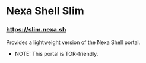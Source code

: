 # Nexa Shell Slim

### https://slim.nexa.sh

Provides a lightweight version of the Nexa Shell portal.

* NOTE: This portal is TOR-friendly.
